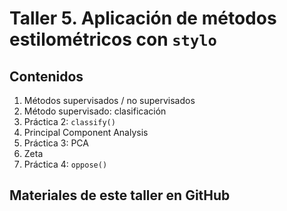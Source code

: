 # **Taller 5. Aplicación de métodos estilométricos con `stylo`**

## Contenidos

1. Métodos supervisados / no supervisados
2. Método supervisado: clasificación
3. Práctica 2: `classify()`
4. Principal Component Analysis
5. Práctica 3: PCA
6. Zeta
7. Práctica 4: `oppose()`

## Materiales de este taller en GitHub
